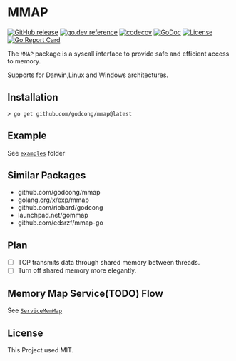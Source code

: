 # MMAP

[![GitHub release](https://img.shields.io/github/release/godcong/mmap.svg)](https://github.com/godcong/mmap/releases)
[![go.dev reference](https://img.shields.io/badge/go.dev-reference-007d9c?logo=go&logoColor=white&style=flat)](https://pkg.go.dev/github.com/godcong/mmap)
[![codecov](https://codecov.io/gh/godcong/mmap/branch/main/graph/badge.svg)](https://codecov.io/gh/godcong/mmap)
[![GoDoc](https://godoc.org/github.com/godcong/mmap?status.svg)](http://godoc.org/github.com/godcong/mmap)
[![License](https://img.shields.io/github/license/godcong/mmap.svg)](https://github.com/godcong/mmap/blob/main/LICENSE)
[![Go Report Card](https://goreportcard.com/badge/github.com/godcong/mmap)](https://goreportcard.com/report/github.com/godcong/mmap)

The `MMAP` package is a syscall interface to provide safe and efficient access to memory.

Supports for Darwin,Linux and Windows architectures.

## Installation

```
> go get github.com/godcong/mmap@latest
```

## Example

See [`examples`](https://github.com/godcong/mmap/blob/main/examples) folder

## Similar Packages

- github.com/godcong/mmap
- golang.org/x/exp/mmap
- github.com/riobard/godcong
- launchpad.net/gommap
- github.com/edsrzf/mmap-go

## Plan

- [ ] TCP transmits data through shared memory between threads.
- [ ] Turn off shared memory more elegantly.

## Memory Map Service(TODO) Flow
See [`ServiceMemMap`](docs/ServiceMemMap.mmd)

## License

This Project used MIT.